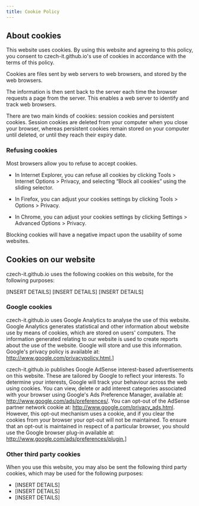 ```yaml
---
title: Cookie Policy
---
```


## About cookies

This website uses cookies.  By using this website and agreeing to this policy, you consent to czech-it.github.io's use of cookies in accordance with the terms of this policy.

Cookies are files sent by web servers to web browsers, and stored by the web browsers. 

The information is then sent back to the server each time the browser requests a page from the server. This enables a web server to identify and track web browsers. 

There are two main kinds of cookies: session cookies and persistent cookies.  Session cookies are deleted from your computer when you close your browser, whereas persistent cookies remain stored on your computer until deleted, or until they reach their expiry date.



### Refusing cookies

Most browsers allow you to refuse to accept cookies.  

* In Internet Explorer, you can refuse all cookies by clicking Tools > Internet Options > Privacy, and selecting “Block all cookies” using the sliding selector.  

* In Firefox, you can adjust your cookies settings by clicking Tools > Options > Privacy.

* In Chrome, you can adjust your cookies settings by clicking Settings > Advanced Options > Privacy.

Blocking cookies will have a negative impact upon the usability of some websites.



## Cookies on our website

czech-it.github.io uses the following cookies on this website, for the following purposes:

[INSERT DETAILS]
[INSERT DETAILS]
[INSERT DETAILS]

### Google cookies

czech-it.github.io uses Google Analytics to analyse the use of this website.  Google Analytics generates statistical and other information about website use by means of cookies, which are stored on users' computers.  The information generated relating to our website is used to create reports about the use of the website. Google will store and use this information.  Google's privacy policy is available at: http://www.google.com/privacypolicy.html.]

czech-it.github.io publishes Google AdSense interest-based advertisements on this website.  These are tailored by Google to reflect your interests.  To determine your interests, Google will track your behaviour across the web using cookies.  You can view, delete or add interest categories associated with your browser using Google's Ads Preference Manager, available at: http://www.google.com/ads/preferences/.  You can opt-out of the AdSense partner network cookie at: http://www.google.com/privacy_ads.html.  However, this opt-out mechanism uses a cookie, and if you clear the cookies from your browser your opt-out will not be maintained. To ensure that an opt-out is maintained in respect of a particular browser, you should use the Google browser plug-in available at: http://www.google.com/ads/preferences/plugin.]

### Other third party cookies

When you use this website, you may also be sent the following third party cookies, which may be used for the following purposes:

* [INSERT DETAILS]
* [INSERT DETAILS]
* [INSERT DETAILS]

